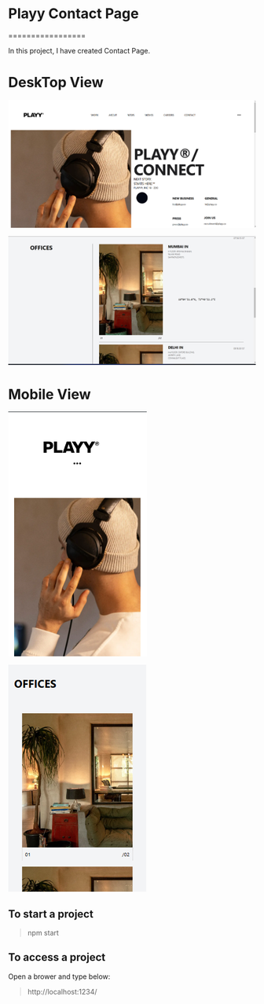 # Playy Contact Page

=================

In this project, I have created Contact Page.

# DeskTop View

![](https://github.com/Nikitadhonnar16/playy/blob/main/imgs/Desktop_view.png)

![](https://github.com/Nikitadhonnar16/playy/blob/main/imgs/Desktop_view_2.png)

# Mobile View

![](https://github.com/Nikitadhonnar16/playy/blob/main/imgs/mobile_view_1.png)

![](https://github.com/Nikitadhonnar16/playy/blob/main/imgs/mobile_view_2.png)

## To start a project

> npm start

## To access a project

Open a brower and type below:

> http://localhost:1234/
